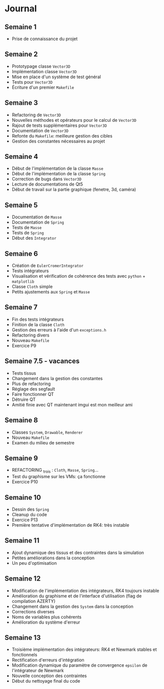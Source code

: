 # Journal

## Semaine 1

- Prise de connaissance du projet

## Semaine 2

- Prototypage classe `Vector3D`
- Implémentation classe `Vector3D`
- Mise en place d'un système de test général
- Tests pour `Vector3D`
- Écriture d'un premier `Makefile`

## Semaine 3

- Refactoring de `Vector3D`
- Nouvelles méthodes et opérateurs pour le calcul de `Vector3D`
- Rajout de tests supplémentaires pour `Vector3D`
- Documentation de `Vector3D`
- Refonte du `Makefile`: meilleure gestion des cibles
- Gestion des constantes nécessaires au projet

## Semaine 4

- Début de l'implémentation de la classe `Masse`
- Début de l'implémentation de la classe `Spring`
- Correction de bugs dans `Vector3D`
- Lecture de documentations de Qt5
- Début de travail sur la partie graphique (fenetre, 3d, caméra)

## Semaine 5

- Documentation de `Masse`
- Documentation de `Spring`
- Tests de `Masse`
- Tests de `Spring`
- Début des `Integrator`

## Semaine 6

- Création de `EulerCromerIntegrator`
- Tests intégrateurs
- Visualisation et vérification de cohérence des tests avec `python` + `matplotlib`
- Classe `Cloth` simple
- Petits ajustements aux `Spring` et `Masse`

## Semaine 7

- Fin des tests intégrateurs
- Finition de la classe `Cloth`
- Gestion des erreurs à l'aide d'un `exceptions.h`
- Refactoring divers
- Nouveau `Makefile`
- Exercice P9

## Semaine 7.5 - vacances

- Tests tissus
- Changement dans la gestion des constantes
- Plus de refactoring
- Réglage des segfault
- Faire fonctionner QT
- Détruire QT
- Amitié finie avec QT maintenant imgui est mon meilleur ami

## Semaine 8

- Classes `System`, `Drawable`, `Renderer`
- Nouveau `Makefile`
- Examen du milieu de semestre

## Semaine 9

- REFACTORING  <sub>trois</sub> : `Cloth`, `Masse`, `Spring`...
- Test du graphisme sur les VMs: ça fonctionne
- Exercice P10

## Semaine 10

- Dessin des `Spring`
- Cleanup du code
- Exercice P13
- Première tentative d'implémentation de RK4: très instable

## Semaine 11

- Ajout dynamique des tissus et des contraintes dans la simulation
- Petites améliorations dans la conception
- Un peu d'optimisation

## Semaine 12

- Modification de l'implémentation des intégrateurs, RK4 toujours instable
- Amélioration du graphisme et de l'interface d'utilisation (flag de compilation AZERTY)
- Changement dans la gestion des `System` dans la conception
- Corrections diverses
- Noms de variables plus cohérents
- Amélioration du système d'erreur

## Semaine 13

- Troisième implémentation des intégrateurs: RK4 et Newmark stables et fonctionnels
- Rectification d'erreurs d'intégration
- Modification dynamique du paramètre de convergence `epsilon` de l'intégrateur de Newmark
- Nouvelle conception des contraintes
- Début du nettoyage final du code